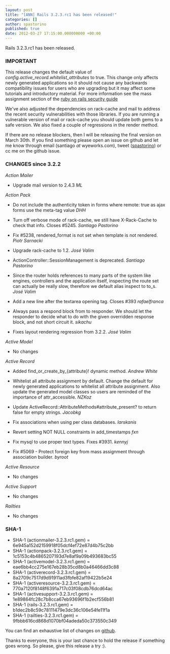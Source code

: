 ```yaml
---
layout: post
title: "[ANN] Rails 3.2.3.rc1 has been released!"
categories: []
author: spastorino
published: true
date: 2012-03-27 17:15:00.000000000 +00:00
---
```

Rails 3.2.3.rc1 has been released.

### IMPORTANT

This release changes the default value of *config.active_record.whitelist_attributes* to true.  This change only affects newly generated applications so it should not cause any backwards compatibility issues for users who are upgrading but it may affect some tutorials and introductory material.  For more information see  the mass assignment section of the [ruby on rails security guide][1]

We've also adjusted the dependencies on rack-cache and mail to address the recent security vulnerabilities with those libraries. If you are running a vulnerable version of mail or rack-cache you should update both gems to a safe version. We also fixed a couple of regressions in the render method.

If there are no release blockers, then I will be releasing the final version on March 30th.
If you find something please open an issue on github and let me know through email (santiago _at_ wyeworks.com), tweet ([spastorino](http://twitter.com/spastorino)) or cc me on the github issue.

[1]: http://guides.rubyonrails.org/security.html#mass-assignment

### CHANGES since 3.2.2

*Action Mailer*

*   Upgrade mail version to 2.4.3 *ML*


*Action Pack*

*   Do not include the authenticity token in forms where remote: true as ajax forms use the meta-tag value *DHH*

*   Turn off verbose mode of rack-cache, we still have X-Rack-Cache to
    check that info. Closes #5245. *Santiago Pastorino*

*   Fix #5238, rendered_format is not set when template is not rendered. *Piotr Sarnacki*

*   Upgrade rack-cache to 1.2. *José Valim*

*   ActionController::SessionManagement is deprecated. *Santiago Pastorino*

*   Since the router holds references to many parts of the system like engines, controllers and the application itself, inspecting the route set can actually be really slow, therefore we default alias inspect to to_s. *José Valim*

*   Add a new line after the textarea opening tag. Closes #393 *rafaelfranca*

*   Always pass a respond block from to responder. We should let the responder to decide what to do with the given overridden response block, and not short circuit it. *sikachu*

*   Fixes layout rendering regression from 3.2.2. *José Valim*


*Active Model*

* No changes


*Active Record*

*   Added find_or_create_by_{attribute}! dynamic method. *Andrew White*

*   Whitelist all attribute assignment by default. Change the default for newly generated applications to whitelist all attribute assignment.  Also update the generated model classes so users are reminded of the importance of attr_accessible. *NZKoz*

*   Update ActiveRecord::AttributeMethods#attribute_present? to return false for empty strings. *Jacobkg*

*   Fix associations when using per class databases. *larskanis*

*   Revert setting NOT NULL constraints in add_timestamps *fxn*

*   Fix mysql to use proper text types. Fixes #3931. *kennyj*

*   Fix #5069 - Protect foreign key from mass assignment through association builder. *byroot*


*Active Resource*

* No changes


*Active Support*

* No changes


*Railties*

* No changes


### SHA-1

* SHA-1 (actionmailer-3.2.3.rc1.gem) = 6e945a152d2159918f05dcf4ef72e87d4b75c2bb
* SHA-1 (actionpack-3.2.3.rc1.gem) = 1c5153c4b4865207193d7e8af9a09b493683bc55
* SHA-1 (activemodel-3.2.3.rc1.gem) = eae6bb4cc275e167eb28b35cd8b0a46466dd3c88
* SHA-1 (activerecord-3.2.3.rc1.gem) = 8a2709c7517d9d91911ad3fbfe82af19422b5e24
* SHA-1 (activeresource-3.2.3.rc1.gem) = 770a7120f8148f6391a717c03f08cdb76dcd64ac
* SHA-1 (activesupport-3.2.3.rc1.gem) = 1e89864fc28c7b8cca67eb93696f1b2ecf556b81
* SHA-1 (rails-3.2.3.rc1.gem) = b1dec2b8c59c78111479e3dc36c106e54fe11f1a
* SHA-1 (railties-3.2.3.rc1.gem) = 9fbbb616cd868d1070bf04adeda50c373550c349

You can find an exhaustive list of changes on
[github](https://github.com/rails/rails/compare/v3.2.2...v3.2.3.rc1).

Thanks to everyone, this is your last chance to hold the release if something goes wrong. So please, give this release a try :).

